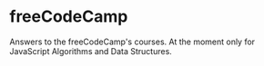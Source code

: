 # freeCodeCamp
Answers to the freeCodeCamp's courses. At the moment only for JavaScript Algorithms and Data Structures.
